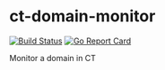 ct-domain-monitor
==================

[![Build Status](https://travis-ci.org/umbernhard/ct-domain-monitor.svg?branch=master)](https://travis-ci.org/g)
[![Go Report Card](https://goreportcard.com/badge/github.com/umbernhard/ct-domain-monitor)]( https://goreportcard.com/report/github.com/umbernhard/ct-domain-monitor)


Monitor a domain in CT 
